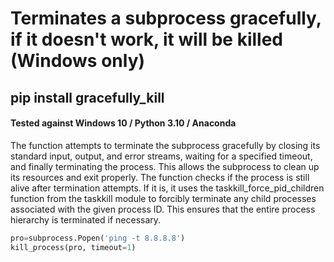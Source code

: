 # Terminates a subprocess gracefully, if it doesn't work, it will be killed (Windows only)

## pip install gracefully_kill

#### Tested against Windows 10 / Python 3.10 / Anaconda


The function attempts to terminate the subprocess gracefully by closing its standard input, output, and error streams, waiting for a specified timeout, 
and finally terminating the process. 
This allows the subprocess to clean up its resources and exit properly.
The function checks if the process is still alive after termination attempts. 
If it is, it uses the taskkill_force_pid_children function from the taskkill module to forcibly terminate 
any child processes associated with the given process ID. 
This ensures that the entire process hierarchy is terminated if necessary.


```python
pro=subprocess.Popen('ping -t 8.8.8.8')
kill_process(pro, timeout=1)
```

